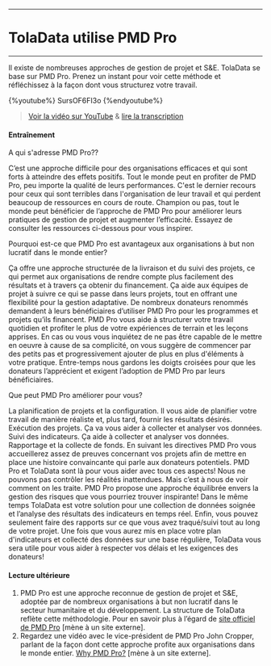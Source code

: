 ****
# TolaData utilise PMD Pro
---

Il existe de nombreuses approches de gestion de projet et S&E. TolaData se base sur PMD Pro. Prenez un instant pour voir cette méthode et réfléchissez à la façon dont vous structurez votre travail.

{%youtube%} SursOF6FI3o {%endyoutube%}  
> [Voir la vidéo sur YouTube](https://www.youtube.com/embed/SursOF6FI3o?rel=0) & [lire la transcription](https://docs.google.com/document/d/1DCaeMviBwSO5hGSfeh6Y9McPI6D1dzxJyDs5kKa4wug/edit#heading=h.tnaqoi1hzqej) 

#### Entraînement   
 
<quiz> 
    <question multiple>
        <p>A qui s'adresse PMD Pro??</p>
        <answer>C’est une approche difficile pour des organisations efficaces et qui sont forts à atteindre des effets positifs.</answer>
        <answer correct>Tout le monde peut en profiter de PMD Pro, peu importe la qualité de leurs performances.</answer>
        <answer>C'est le dernier recours pour ceux qui sont terribles dans l'organisation de leur travail et qui perdent beaucoup de ressources en cours de route.</answer>
        <explanation>Champion ou pas, tout le monde peut bénéficier de l’approche de PMD Pro pour améliorer leurs pratiques de gestion de projet et augmenter l’efficacité. Essayez de consulter les ressources ci-dessous pour vous inspirer.</explanation>
    </question>   
    <question multiple> 
<p>Pourquoi est-ce que PMD Pro est avantageux aux organisations à but non lucratif dans le monde entier?</p>
<answer correct>Ça offre une approche structurée de la livraison et du suivi des projets, ce qui permet aux organisations de rendre compte plus facilement des résultats et à travers ça obtenir du financement.</answer>
<answer correct>Ça aide aux équipes de projet à suivre ce qui se passe dans leurs projets, tout en offrant une flexibilité pour la gestion adaptative.</answer>  
<answer>De nombreux donateurs  renommés demandent à leurs bénéficiaires d’utiliser PMD Pro pour les programmes et projets qu’ils financent.</answer>
<explanation>PMD Pro vous aide à structurer votre travail quotidien et profiter le plus de votre expériences de terrain et les leçons apprises. En cas ou vous vous inquiétez de ne pas être capable de le mettre en oeuvre à cause de sa complicité, on vous suggère de commencer par des petits pas et progressivement ajouter de plus en plus d'éléments à votre pratique. Entre-temps nous gardons les doigts croisées pour que les donateurs l’apprécient et exigent l’adoption de PMD Pro par leurs bénéficiaires.</explanation>
</question>
<question multiple>
<p>Que peut PMD Pro améliorer pour vous?</p>
<answer correct>La planification de projets et la configuration. Il vous aide de planifier votre travail de manière réaliste et, plus tard, fournir les résultats désirés.</answer>
<answer correct>Exécution des projets. Ça va vous aider à collecter et analyser vos données. </answer>
<answer correct>Suivi des indicateurs. Ça aide à collecter et analyser vos données.</answer>
<answer correct>Rapportage et la collecte de fonds. En suivant les directives PMD Pro vous accueillerez assez de preuves concernant vos projets afin de mettre en place une histoire convaincante qui parle aux donateurs potentiels.</answer>
<explanation>PMD Pro et TolaData sont là pour vous aider avec tous ces aspects! Nous ne pouvons pas contrôler les réalités inattendues. Mais c’est à nous de voir comment on les traite. PMD Pro propose une approche équilibrée envers la gestion des risques que vous pourriez trouver inspirante! Dans le même temps TolaData est votre solution pour une collection de données soignée et l’analyse des résultats des indicateurs en temps réel. Enfin, vous pouvez seulement faire des rapports sur ce que vous avez traqué/suivi tout au long de votre projet. Une fois que vous aurez mis en place votre plan d'indicateurs et collecté des données sur une base régulière, TolaData vous sera utile pour vous aider à respecter vos délais et les exigences des donateurs!
</explanation>
</question>
</quiz>

#### Lecture ultérieure 
1. PMD Pro est une approche reconnue de gestion de projet et S&E, adoptée par de nombreux organisations à but non lucratif dans le secteur humanitaire et du développement. La structure de TolaData reflète cette méthodologie. Pour en savoir plus à l’égard de [site officiel de PMD Pro](http://www.pm4ngos.com/pmd-pro-guide/) [mène à un site externe]. 
2. Regardez une vidéo avec le vice-président de PMD Pro John Cropper, parlant de la façon dont cette approche profite aux organisations dans le monde entier. [Why PMD Pro?](https://www.youtube.com/watch?v=uCn6Nltz9Vo) [mène à un site externe].  



